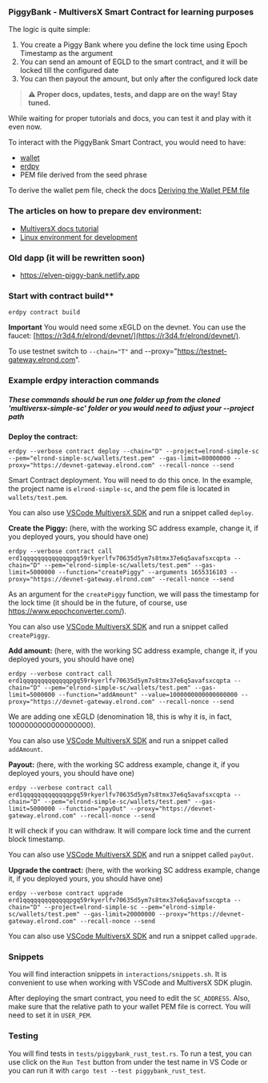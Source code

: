 ### PiggyBank - MultiversX Smart Contract for learning purposes

The logic is quite simple:
1. You create a Piggy Bank where you define the lock time using Epoch Timestamp as the argument
2. You can send an amount of EGLD to the smart contract, and it will be locked till the configured date
3. You can then payout the amount, but only after the configured lock date

> **⚠ Proper docs, updates, tests, and dapp are on the way! Stay tuned.**

While waiting for proper tutorials and docs, you can test it and play with it even now.

To interact with the PiggyBank Smart Contract, you would need to have:
- [wallet](https://devnet-wallet.elrond.com)
- [erdpy](https://docs.elrond.com/sdk-and-tools/erdpy/installing-erdpy/)
- PEM file derived from the seed phrase

To derive the wallet pem file, check the docs [Deriving the Wallet PEM file](https://docs.elrond.com/sdk-and-tools/erdpy/deriving-the-wallet-pem-file/)

### The articles on how to prepare dev environment:
- [MultiversX docs tutorial](https://docs.elrond.com/developers/tutorials/staking-contract/#prerequisites)
- [Linux environment for development](https://elrond-dev-guild.gitbook.io/scrolls/readme/linux-environment-for-development)

### Old dapp (it will be rewritten soon)
- https://elven-piggy-bank.netlify.app

### Start with contract build**

```
erdpy contract build
```

**Important** You would need some xEGLD on the devnet. You can use the faucet: [https://r3d4.fr/elrond/devnet/](https://r3d4.fr/elrond/devnet/).

To use testnet switch to `--chain="T"` and --proxy="https://testnet-gateway.elrond.com".

### Example erdpy interaction commands
##### These commands should be run one folder up from the cloned 'multiversx-simple-sc' folder or you would need to adjust your --project path

**Deploy the contract:**

```
erdpy --verbose contract deploy --chain="D" --project=elrond-simple-sc --pem="elrond-simple-sc/wallets/test.pem" --gas-limit=80000000 --proxy="https://devnet-gateway.elrond.com" --recall-nonce --send
```

Smart Contract deployment. You will need to do this once.
In the example, the project name is `elrond-simple-sc`, and the pem file is located in `wallets/test.pem`.

You can also use [VSCode MultiversX SDK](https://marketplace.visualstudio.com/items?itemName=Elrond.vscode-elrond-ide) and run a snippet called `deploy`.

**Create the Piggy:**
(here, with the working SC address example, change it, if you deployed yours, you should have one)

```
erdpy --verbose contract call erd1qqqqqqqqqqqqqpgq59rkyerlfv70635d5ym7s8tmx37e6q5avafsxcqpta --chain="D" --pem="elrond-simple-sc/wallets/test.pem" --gas-limit=5000000 --function="createPiggy" --arguments 1655316103 --proxy="https://devnet-gateway.elrond.com" --recall-nonce --send
```

As an argument for the `createPiggy` function, we will pass the timestamp for the lock time (it should be in the future, of course, use https://www.epochconverter.com/).

You can also use [VSCode MultiversX SDK](https://marketplace.visualstudio.com/items?itemName=Elrond.vscode-elrond-ide) and run a snippet called `createPiggy`.

**Add amount:**
(here, with the working SC address example, change it, if you deployed yours, you should have one)

```
erdpy --verbose contract call erd1qqqqqqqqqqqqqpgq59rkyerlfv70635d5ym7s8tmx37e6q5avafsxcqpta --chain="D" --pem="elrond-simple-sc/wallets/test.pem" --gas-limit=5000000 --function="addAmount" --value=1000000000000000000 --proxy="https://devnet-gateway.elrond.com" --recall-nonce --send
```

We are adding one xEGLD (denomination 18, this is why it is, in fact, 1000000000000000000).

You can also use [VSCode MultiversX SDK](https://marketplace.visualstudio.com/items?itemName=Elrond.vscode-elrond-ide) and run a snippet called `addAmount`.

**Payout:**
(here, with the working SC address example, change it, if you deployed yours, you should have one)

```
erdpy --verbose contract call erd1qqqqqqqqqqqqqpgq59rkyerlfv70635d5ym7s8tmx37e6q5avafsxcqpta --chain="D" --pem="elrond-simple-sc/wallets/test.pem" --gas-limit=5000000 --function="payOut" --proxy="https://devnet-gateway.elrond.com" --recall-nonce --send
```

It will check if you can withdraw. It will compare lock time and the current block timestamp. 

You can also use [VSCode MultiversX SDK](https://marketplace.visualstudio.com/items?itemName=Elrond.vscode-elrond-ide) and run a snippet called `payOut`.

**Upgrade the contract:**
(here, with the working SC address example, change it, if you deployed yours, you should have one)
 
```
erdpy --verbose contract upgrade erd1qqqqqqqqqqqqqpgq59rkyerlfv70635d5ym7s8tmx37e6q5avafsxcqpta --chain="D" --project=elrond-simple-sc --pem="elrond-simple-sc/wallets/test.pem" --gas-limit=20000000 --proxy="https://devnet-gateway.elrond.com" --recall-nonce --send
```

You can also use [VSCode MultiversX SDK](https://marketplace.visualstudio.com/items?itemName=Elrond.vscode-elrond-ide) and run a snippet called `upgrade`.

### Snippets

You will find interaction snippets in `interactions/snippets.sh`. It is convenient to use when working with VSCode and MultiversX SDK plugin.

After deploying the smart contract, you need to edit the `SC_ADDRESS`. Also, make sure that the relative path to your wallet PEM file is correct. You will need to set it in `USER_PEM`.

### Testing

You will find tests in `tests/piggybank_rust_test.rs`. To run a test, you can use click on the `Run Test` button from under the test name in VS Code or you can run it with `cargo test --test piggybank_rust_test`.
